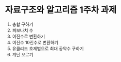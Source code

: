 # 자료구조와 알고리즘 1주차 과제
1. 총합 구하기
2. 피보나치 수
3. 이진수로 변환하기 
4. 이진수 10진수로 변환하기
5. 유클리드 호제법으로 최대 공약수 구하기
6. 계단 오르기
